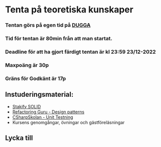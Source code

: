 # Tenta på teoretiska kunskaper

### Tentan görs på egen tid på [DUGGA](https://app.dugga.com)
### Tid för tentan är 80min från att man startat.
### Deadline för att ha gjort färdigt tentan är kl 23:59 23/12-2022
### Maxpoäng är 30p
### Gräns för Godkänt är 17p

## Instuderingsmaterial:

* [Stakify SOLID](https://stackify.com/solid-design-principles/)
* [Refactoring Guru - Design patterns](https://refactoring.guru/)
* [CSharpSkolan - Unit Testning](https://csharpskolan.se/article/en-introduktion-till-unit-testing/)
* Kursens genomgångar, övningar och gästföreläsningar

## Lycka till

